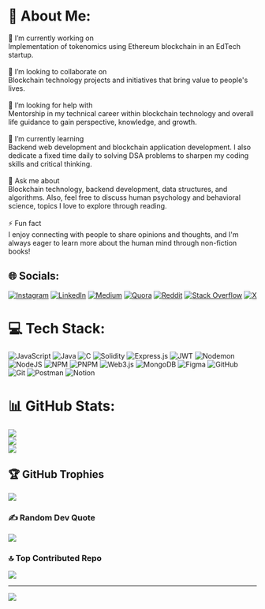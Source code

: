 # 💫 About Me:
🔭 I’m currently working on<br>Implementation of tokenomics using Ethereum blockchain in an EdTech startup.<br><br>👯 I’m looking to collaborate on<br>Blockchain technology projects and initiatives that bring value to people's lives.<br><br>🤝 I’m looking for help with<br>Mentorship in my technical career within blockchain technology and overall life guidance to gain perspective, knowledge, and growth.<br><br>🌱 I’m currently learning<br>Backend web development and blockchain application development. I also dedicate a fixed time daily to solving DSA problems to sharpen my coding skills and critical thinking.<br><br>💬 Ask me about<br>Blockchain technology, backend development, data structures, and algorithms. Also, feel free to discuss human psychology and behavioral science, topics I love to explore through reading.<br><br>⚡ Fun fact<br>I enjoy connecting with people to share opinions and thoughts, and I'm always eager to learn more about the human mind through non-fiction books!


## 🌐 Socials:
[![Instagram](https://img.shields.io/badge/Instagram-%23E4405F.svg?logo=Instagram&logoColor=white)](https://instagram.com/shouryaaaaaa____) [![LinkedIn](https://img.shields.io/badge/LinkedIn-%230077B5.svg?logo=linkedin&logoColor=white)](https://linkedin.com/in/https://www.linkedin.com/in/shourya-sarkar-31370b24a/) [![Medium](https://img.shields.io/badge/Medium-12100E?logo=medium&logoColor=white)](https://medium.com/@https://medium.com/@shouryaOnChain) [![Quora](https://img.shields.io/badge/Quora-%23B92B27.svg?logo=Quora&logoColor=white)](https://quora.com/profile/https://www.quora.com/profile/Shourya-Sarkar-9) [![Reddit](https://img.shields.io/badge/Reddit-%23FF4500.svg?logo=Reddit&logoColor=white)](https://reddit.com/user/https://www.reddit.com/user/being_intuitive/) [![Stack Overflow](https://img.shields.io/badge/-Stackoverflow-FE7A16?logo=stack-overflow&logoColor=white)](https://stackoverflow.com/users/https://stackoverflow.com/users/24084585/shourya-sarkar?tab=profile) [![X](https://img.shields.io/badge/X-black.svg?logo=X&logoColor=white)](https://x.com/https://x.com/shourya_4) 

# 💻 Tech Stack:
![JavaScript](https://img.shields.io/badge/javascript-%23323330.svg?style=for-the-badge&logo=javascript&logoColor=%23F7DF1E) ![Java](https://img.shields.io/badge/java-%23ED8B00.svg?style=for-the-badge&logo=openjdk&logoColor=white) ![C](https://img.shields.io/badge/c-%2300599C.svg?style=for-the-badge&logo=c&logoColor=white) ![Solidity](https://img.shields.io/badge/Solidity-%23363636.svg?style=for-the-badge&logo=solidity&logoColor=white) ![Express.js](https://img.shields.io/badge/express.js-%23404d59.svg?style=for-the-badge&logo=express&logoColor=%2361DAFB) ![JWT](https://img.shields.io/badge/JWT-black?style=for-the-badge&logo=JSON%20web%20tokens) ![Nodemon](https://img.shields.io/badge/NODEMON-%23323330.svg?style=for-the-badge&logo=nodemon&logoColor=%BBDEAD) ![NodeJS](https://img.shields.io/badge/node.js-6DA55F?style=for-the-badge&logo=node.js&logoColor=white) ![NPM](https://img.shields.io/badge/NPM-%23CB3837.svg?style=for-the-badge&logo=npm&logoColor=white) ![PNPM](https://img.shields.io/badge/pnpm-%234a4a4a.svg?style=for-the-badge&logo=pnpm&logoColor=f69220) ![Web3.js](https://img.shields.io/badge/web3.js-F16822?style=for-the-badge&logo=web3.js&logoColor=white) ![MongoDB](https://img.shields.io/badge/MongoDB-%234ea94b.svg?style=for-the-badge&logo=mongodb&logoColor=white) ![Figma](https://img.shields.io/badge/figma-%23F24E1E.svg?style=for-the-badge&logo=figma&logoColor=white) ![GitHub](https://img.shields.io/badge/github-%23121011.svg?style=for-the-badge&logo=github&logoColor=white) ![Git](https://img.shields.io/badge/git-%23F05033.svg?style=for-the-badge&logo=git&logoColor=white) ![Postman](https://img.shields.io/badge/Postman-FF6C37?style=for-the-badge&logo=postman&logoColor=white) ![Notion](https://img.shields.io/badge/Notion-%23000000.svg?style=for-the-badge&logo=notion&logoColor=white)
# 📊 GitHub Stats:
![](https://github-readme-stats.vercel.app/api?username=Shourya4641&theme=dark&hide_border=true&include_all_commits=true&count_private=true)<br/>
![](https://github-readme-streak-stats.herokuapp.com/?user=Shourya4641&theme=dark&hide_border=true)<br/>
![](https://github-readme-stats.vercel.app/api/top-langs/?username=Shourya4641&theme=dark&hide_border=true&include_all_commits=true&count_private=true&layout=compact)

## 🏆 GitHub Trophies
![](https://github-profile-trophy.vercel.app/?username=Shourya4641&theme=radical&no-frame=false&no-bg=true&margin-w=4)

### ✍️ Random Dev Quote
![](https://quotes-github-readme.vercel.app/api?type=vetical&theme=radical)

### 🔝 Top Contributed Repo
![](https://github-contributor-stats.vercel.app/api?username=Shourya4641&limit=5&theme=dark&combine_all_yearly_contributions=true)

---
[![](https://visitcount.itsvg.in/api?id=Shourya4641&icon=5&color=0)](https://visitcount.itsvg.in)

<!-- Proudly created with GPRM ( https://gprm.itsvg.in ) -->
